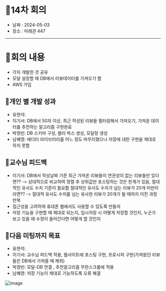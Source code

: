 # 📍14차 회의
  + 날짜 : 2024-05-03
  + 장소 : 미래관 447

---

# 📍회의 내용
+ 각자 개발한 것 공유
+ 모달 설정할 때 DB에서 리뷰데이터를 가져오기 함
+ AWS 가입

## 📍개인 별 개발 성과 
+ 유현석:
+ 이기서: DB에서 50자 이상, 최근 작성된 리뷰들 필터링해서 가져오기, 가져온 데이터를 추천하는 알고리즘 구현완료
+ 박정빈: DB 스키마 구성, 블러 박스 생성, 모달창 생성
+ 남혜영: 에디터 라이브러리를 어느 정도 마무리했으나 저장에 대한 구현을 제대로 하지 못함

## 📍교수님 피드백
+ 이기서: DB에서 작성날짜 기준 최근 가져온 리뷰들이 연관성이 없는 리뷰들만 있다면?? -> 상대적으로 비교하여 정렬 후 상위값만 포스팅하는 것은 한계가 있음, 절대적인 유사도 수치 기준이 필요함 절대적인 유사도 수치가 넘는 리뷰가 20개 미만이라면?? -> 절대적 유사도 수치를 넘는 유사한 리뷰가 20개가 될 때까지 이전 과정 반복
+ 접근성을 고려하여 휴대폰 웹에서도 사용할 수 있도록 만들자
+ 저장 기능을 구현할 때 제대로 되는지, 임시저장 시 어떻게 저장할 것인지, 누군가 보고 있을 때 수정이 들어간다면 어떻게 할 것인지

## 📍다음 미팅까지 목표
+ 유현석: 
+ 이기서: 교수님 피드백 적용, 웹사이트에 포스팅 구현, 프로시져 구현(가져왔던 리뷰들은 DB에서 가져올 때 제외)
+ 박정빈: 모달-DB 연결 , 추천알고리즘 무한스크롤에 적용
+ 남혜영: 저장 기능이 제대로 기능하도록 오류 해결

  
![image](https://github.com/kookmin-sw/capstone-2024-43/assets/59199893/6e562ddf-99d8-40a3-8ad7-a41a1d3653a6)
